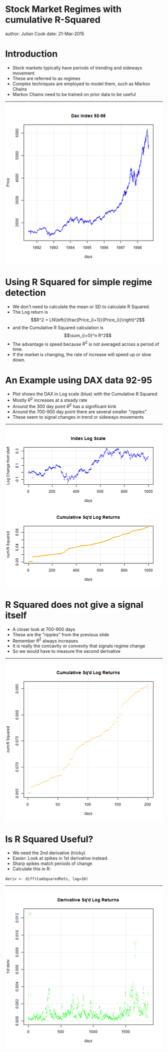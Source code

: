Stock Market Regimes with cumulative R-Squared
========================================================
author: Julian Cook
date: 21-Mar-2015

Introduction
========================================================


- Stock markets typically have periods of trending and sideways movement
- These are referred to as regimes
- Complex techniques are employed to model them, such as Markov Chains
- Markov Chains need to be trained on prior data to be useful

***

![plot of chunk unnamed-chunk-1](StockRegimeswithRSquared-figure/unnamed-chunk-1-1.png) 

Using R Squared for simple regime detection
========================================================

- We don't need to calculate the mean or SD to calculate R Squared.
- The Log return is $$R^2 = LN\left({\frac{Price_{i+1}}{Price_i}}\right)^2$$
- and the Cumulative R  Squared calculation is $$\sum_{i=0}^n R^2$$
- The advantage is speed because $R^2$ is not averaged across a period of time.
- If the market is changing, the rate of increase will speed up or slow down.



An Example using DAX data 92-95
========================================================

- Plot shows the DAX in Log scale (blue) with the Cumulative R Squared
- Mostly $R^2$ increases at a steady rate
- Around the 300 day point $R^2$ has a significant kink
- Around the 700-900 day point there are several smaller "ripples"
- These seem to signal changes in trend or sideways movements


***


![plot of chunk unnamed-chunk-2](StockRegimeswithRSquared-figure/unnamed-chunk-2-1.png) 

R Squared does not give a signal itself
========================================================

- A closer look at 700-900 days
- These are the "ripples" from the previous slide
- Remember $R^2$ always increases
- It is really the concavity or convexity that signals regime change
- So we would have to measure the second derivative

***

![plot of chunk unnamed-chunk-3](StockRegimeswithRSquared-figure/unnamed-chunk-3-1.png) 

Is R Squared Useful?
========================================================

- We need the 2nd derivative (tricky)
- Easier: Look at spikes in 1st derivative instead.
- Sharp spikes match periods of change
- Calculate this in R: 

`deriv <- diff(CumSquaredRets, lag=10)`

***

![plot of chunk unnamed-chunk-4](StockRegimeswithRSquared-figure/unnamed-chunk-4-1.png) 

